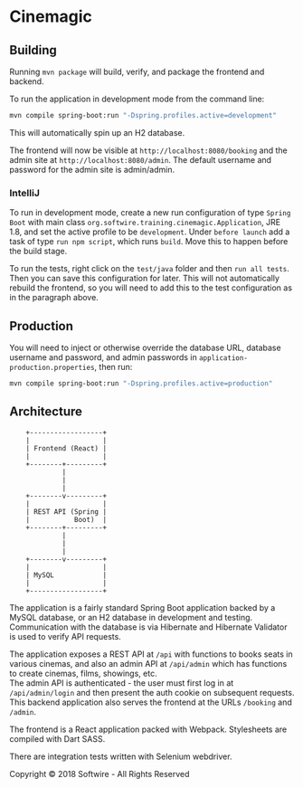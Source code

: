 Cinemagic
=========

## Building

Running `mvn package` will build, verify, and package the frontend and backend.

To run the application in development mode from the command line:

```bash
mvn compile spring-boot:run "-Dspring.profiles.active=development"
```

This will automatically spin up an H2 database.

The frontend will now be visible at `http://localhost:8080/booking` and the admin site at 
`http://localhost:8080/admin`.  The default username and password for the admin site is admin/admin. 

### IntelliJ

To run in development mode, create a new run configuration of type `Spring Boot` with main class 
`org.softwire.training.cinemagic.Application`, JRE 1.8, and set the active profile to be `development`.
Under `before launch` add a task of type `run npm script`, which runs `build`.  Move this to happen
before the build stage.

To run the tests, right click on the `test/java` folder and then `run all tests`.  Then you can save 
this configuration for later.  This will not automatically rebuild the frontend, so you will need to 
add this to the test configuration as in the paragraph above.

## Production

You will need to inject or otherwise override the database URL, database username and password, and 
admin passwords in `application-production.properties`, then run:

```bash
mvn compile spring-boot:run "-Dspring.profiles.active=production"
```

## Architecture

        +------------------+
        |                  |
        | Frontend (React) |
        |                  |
        +--------+---------+
                 |
                 |
                 |
        +--------v---------+
        |                  |
        | REST API (Spring |
        |           Boot)  |
        +--------+---------+
                 |
                 |
                 |
        +--------v---------+
        |                  |
        | MySQL            |
        |                  |
        +------------------+

The application is a fairly standard Spring Boot application backed by a MySQL database, or an H2 
database in development and testing.  Communication with the database is via Hibernate and Hibernate 
Validator is used to verify API requests.

The application exposes a REST API at `/api` with functions to books seats in various cinemas, and
also an admin API at `/api/admin` which has functions to create cinemas, films, showings, etc.  
The admin API is authenticated - the user must first log in at `/api/admin/login` and then present
the auth cookie on subsequent requests.  This backend application also serves the frontend at the 
URLs `/booking` and `/admin`.

The frontend is a React application packed with Webpack.  Stylesheets are compiled with Dart SASS.

There are integration tests written with Selenium webdriver.

Copyright © 2018 Softwire - All Rights Reserved
